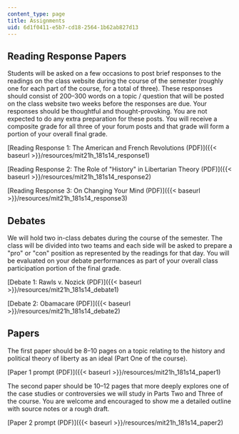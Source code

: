 ```yaml
---
content_type: page
title: Assignments
uid: 6d1f0411-e5b7-cd18-2564-1b62ab827d13
---
```


Reading Response Papers
-----------------------

Students will be asked on a few occasions to post brief responses to the readings on the class website during the course of the semester (roughly one for each part of the course, for a total of three). These responses should consist of 200–300 words on a topic / question that will be posted on the class website two weeks before the responses are due. Your responses should be thoughtful and thought-provoking. You are not expected to do any extra preparation for these posts. You will receive a composite grade for all three of your forum posts and that grade will form a portion of your overall final grade.

[Reading Response 1: The American and French Revolutions (PDF)]({{< baseurl >}}/resources/mit21h_181s14_response1)

[Reading Response 2: The Role of "History" in Libertarian Theory (PDF)]({{< baseurl >}}/resources/mit21h_181s14_response2)

[Reading Response 3: On Changing Your Mind (PDF)]({{< baseurl >}}/resources/mit21h_181s14_response3)

Debates
-------

We will hold two in-class debates during the course of the semester. The class will be divided into two teams and each side will be asked to prepare a "pro" or "con" position as represented by the readings for that day. You will be evaluated on your debate performances as part of your overall class participation portion of the final grade.

[Debate 1: Rawls v. Nozick (PDF)]({{< baseurl >}}/resources/mit21h_181s14_debate1)

[Debate 2: Obamacare (PDF)]({{< baseurl >}}/resources/mit21h_181s14_debate2)

Papers
------

The first paper should be 8–10 pages on a topic relating to the history and political theory of liberty as an ideal (Part One of the course).

[Paper 1 prompt (PDF)]({{< baseurl >}}/resources/mit21h_181s14_paper1)

The second paper should be 10–12 pages that more deeply explores one of the case studies or controversies we will study in Parts Two and Three of the course. You are welcome and encouraged to show me a detailed outline with source notes or a rough draft.

[Paper 2 prompt (PDF)]({{< baseurl >}}/resources/mit21h_181s14_paper2)
